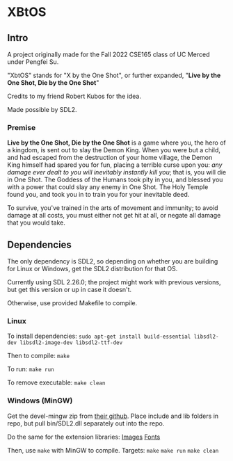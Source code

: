 # XBtOS
## Intro
A project originally made for the Fall 2022 CSE165 class of UC Merced under Pengfei Su.

"XbtOS" stands for "X by the One Shot", or further expanded, "**Live by the One Shot, Die by the One Shot**"

Credits to my friend Robert Kubos for the idea.

Made possible by SDL2.

### Premise
**Live by the One Shot, Die by the One Shot** is a game where you, the hero of a kingdom, is sent out to slay the Demon King.
When you were but a child, and had escaped from the destruction of your home village, the Demon King himself had spared you for fun, placing a terrible curse upon you: *any damage ever dealt to you will inevitably instantly kill you*; that is, you will die in One Shot.
The Goddess of the Humans took pity in you, and blessed you with a power that could slay any enemy in One Shot. The Holy Temple found you, and took you in to train you for your inevitable deed.

To survive, you've trained in the arts of movement and immunity; to avoid damage at all costs, you must either not get hit at all, or negate all damage that you would take.

## Dependencies
The only dependency is SDL2, so depending on whether you are building for Linux or Windows, get the SDL2 distribution for that OS.

Currently using SDL 2.26.0; the project might work with previous versions, but get this version or up in case it doesn't.

Otherwise, use provided Makefile to compile.

### Linux
To install dependencies:
`sudo apt-get install build-essential libsdl2-dev libsdl2-image-dev libsdl2-ttf-dev`

Then to compile:
`make`

To run:
`make run`

To remove executable:
`make clean`

### Windows (MinGW)
Get the devel-mingw zip from [their github](https://github.com/libsdl-org/SDL/releases/tag/release-2.26.0).
Place include and lib folders in repo, but pull bin/SDL2.dll separately out into the repo.

Do the same for the extension libraries:
[Images](https://github.com/libsdl-org/SDL_image/releases/tag/release-2.6.2)
[Fonts](https://github.com/libsdl-org/SDL_ttf/releases/tag/release-2.20.1)

Then, use `make` with MinGW to compile.
Targets:
`make`
`make run`
`make clean`
